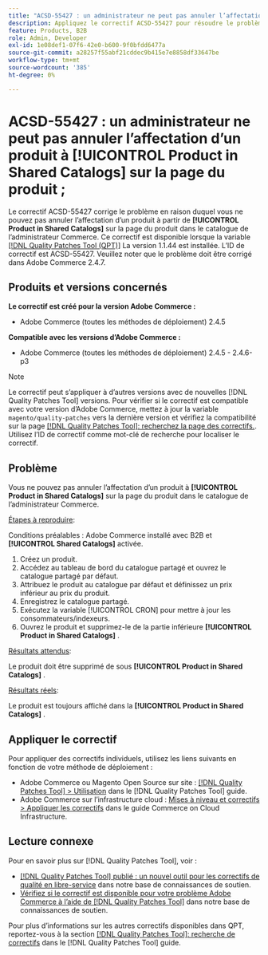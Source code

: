 ```yaml
---
title: "ACSD-55427 : un administrateur ne peut pas annuler l’affectation d’un produit à partir de **[!UICONTROL Product in Shared Catalogs]** sur la page du produit"
description: Appliquez le correctif ACSD-55427 pour résoudre le problème Adobe Commerce en raison duquel un produit ne peut pas être annulé à partir de **[!UICONTROL Product in Shared Catalogs]**.
feature: Products, B2B
role: Admin, Developer
exl-id: 1e08def1-07f6-42e0-b600-9f0bfdd6477a
source-git-commit: a28257f55abf21cddec9b415e7e8858df33647be
workflow-type: tm+mt
source-wordcount: '385'
ht-degree: 0%

---
```


# ACSD-55427 : un administrateur ne peut pas annuler l’affectation d’un produit à **[!UICONTROL Product in Shared Catalogs]** sur la page du produit ;

Le correctif ACSD-55427 corrige le problème en raison duquel vous ne pouvez pas annuler l’affectation d’un produit à partir de **[!UICONTROL Product in Shared Catalogs]** sur la page du produit dans le catalogue de l’administrateur Commerce. Ce correctif est disponible lorsque la variable [[!DNL Quality Patches Tool (QPT)]](/help/announcements/adobe-commerce-announcements/magento-quality-patches-released-new-tool-to-self-serve-quality-patches.md) La version 1.1.44 est installée. L’ID de correctif est ACSD-55427. Veuillez noter que le problème doit être corrigé dans Adobe Commerce 2.4.7.

## Produits et versions concernés

**Le correctif est créé pour la version Adobe Commerce :**

* Adobe Commerce (toutes les méthodes de déploiement) 2.4.5

**Compatible avec les versions d’Adobe Commerce :**

* Adobe Commerce (toutes les méthodes de déploiement) 2.4.5 - 2.4.6-p3

>[!NOTE]
>
>Le correctif peut s’appliquer à d’autres versions avec de nouvelles [!DNL Quality Patches Tool] versions. Pour vérifier si le correctif est compatible avec votre version d’Adobe Commerce, mettez à jour la variable `magento/quality-patches` vers la dernière version et vérifiez la compatibilité sur la page [[!DNL Quality Patches Tool]: recherchez la page des correctifs.](https://experienceleague.adobe.com/tools/commerce-quality-patches/index.html). Utilisez l’ID de correctif comme mot-clé de recherche pour localiser le correctif.

## Problème

Vous ne pouvez pas annuler l’affectation d’un produit à **[!UICONTROL Product in Shared Catalogs]** sur la page du produit dans le catalogue de l’administrateur Commerce.

<u>Étapes à reproduire</u>:

Conditions préalables : Adobe Commerce installé avec B2B et **[!UICONTROL Shared Catalogs]** activée.
1. Créez un produit.
1. Accédez au tableau de bord du catalogue partagé et ouvrez le catalogue partagé par défaut.
1. Attribuez le produit au catalogue par défaut et définissez un prix inférieur au prix du produit.
1. Enregistrez le catalogue partagé.
1. Exécutez la variable [!UICONTROL CRON] pour mettre à jour les consommateurs/indexeurs.
1. Ouvrez le produit et supprimez-le de la partie inférieure **[!UICONTROL Product in Shared Catalogs]** .

<u>Résultats attendus</u>:

Le produit doit être supprimé de sous **[!UICONTROL Product in Shared Catalogs]** .

<u>Résultats réels</u>:

Le produit est toujours affiché dans la **[!UICONTROL Product in Shared Catalogs]** .

## Appliquer le correctif

Pour appliquer des correctifs individuels, utilisez les liens suivants en fonction de votre méthode de déploiement :

* Adobe Commerce ou Magento Open Source sur site : [[!DNL Quality Patches Tool] > Utilisation](https://experienceleague.adobe.com/docs/commerce-operations/tools/quality-patches-tool/usage.html) dans le [!DNL Quality Patches Tool] guide.
* Adobe Commerce sur l’infrastructure cloud : [Mises à niveau et correctifs > Appliquer les correctifs](https://experienceleague.adobe.com/docs/commerce-cloud-service/user-guide/develop/upgrade/apply-patches.html) dans le guide Commerce on Cloud Infrastructure.

## Lecture connexe

Pour en savoir plus sur [!DNL Quality Patches Tool], voir :

* [[!DNL Quality Patches Tool] publié : un nouvel outil pour les correctifs de qualité en libre-service](/help/announcements/adobe-commerce-announcements/magento-quality-patches-released-new-tool-to-self-serve-quality-patches.md) dans notre base de connaissances de soutien.
* [Vérifiez si le correctif est disponible pour votre problème Adobe Commerce à l’aide de [!DNL Quality Patches Tool]](/help/support-tools/patches-available-in-qpt-tool/check-patch-for-magento-issue-with-magento-quality-patches.md) dans notre base de connaissances de soutien.

Pour plus d’informations sur les autres correctifs disponibles dans QPT, reportez-vous à la section [[!DNL Quality Patches Tool]: recherche de correctifs](https://experienceleague.adobe.com/tools/commerce-quality-patches/index.html) dans le [!DNL Quality Patches Tool] guide.
